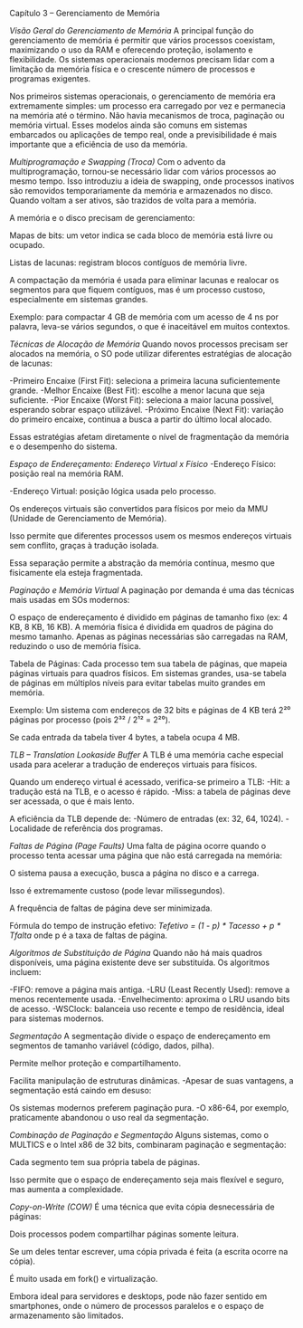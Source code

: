 Capítulo 3 – Gerenciamento de Memória 

*Visão Geral do Gerenciamento de Memória*
A principal função do gerenciamento de memória é permitir que vários processos coexistam, maximizando o uso da RAM e oferecendo proteção, isolamento e flexibilidade. Os sistemas operacionais modernos precisam lidar com a limitação da memória física e o crescente número de processos e programas exigentes.

Nos primeiros sistemas operacionais, o gerenciamento de memória era extremamente simples: um processo era carregado por vez e permanecia na memória até o término. Não havia mecanismos de troca, paginação ou memória virtual. Esses modelos ainda são comuns em sistemas embarcados ou aplicações de tempo real, onde a previsibilidade é mais importante que a eficiência de uso da memória.

*Multiprogramação e Swapping (Troca)*
Com o advento da multiprogramação, tornou-se necessário lidar com vários processos ao mesmo tempo. Isso introduziu a ideia de swapping, onde processos inativos são removidos temporariamente da memória e armazenados no disco. Quando voltam a ser ativos, são trazidos de volta para a memória.

A memória e o disco precisam de gerenciamento:

Mapas de bits: um vetor indica se cada bloco de memória está livre ou ocupado.

Listas de lacunas: registram blocos contíguos de memória livre.

A compactação da memória é usada para eliminar lacunas e realocar os segmentos para que fiquem contíguos, mas é um processo custoso, especialmente em sistemas grandes.

Exemplo: para compactar 4 GB de memória com um acesso de 4 ns por palavra, leva-se vários segundos, o que é inaceitável em muitos contextos.

*Técnicas de Alocação de Memória*
Quando novos processos precisam ser alocados na memória, o SO pode utilizar diferentes estratégias de alocação de lacunas:

-Primeiro Encaixe (First Fit): seleciona a primeira lacuna suficientemente grande.
-Melhor Encaixe (Best Fit): escolhe a menor lacuna que seja suficiente.
-Pior Encaixe (Worst Fit): seleciona a maior lacuna possível, esperando sobrar espaço utilizável.
-Próximo Encaixe (Next Fit): variação do primeiro encaixe, continua a busca a partir do último local alocado.

Essas estratégias afetam diretamente o nível de fragmentação da memória e o desempenho do sistema.

*Espaço de Endereçamento: Endereço Virtual x Físico*
-Endereço Físico: posição real na memória RAM.

-Endereço Virtual: posição lógica usada pelo processo.

Os endereços virtuais são convertidos para físicos por meio da MMU (Unidade de Gerenciamento de Memória).

Isso permite que diferentes processos usem os mesmos endereços virtuais sem conflito, graças à tradução isolada.

Essa separação permite a abstração da memória contínua, mesmo que fisicamente ela esteja fragmentada.

*Paginação e Memória Virtual*
A paginação por demanda é uma das técnicas mais usadas em SOs modernos:

O espaço de endereçamento é dividido em páginas de tamanho fixo (ex: 4 KB, 8 KB, 16 KB).
A memória física é dividida em quadros de página do mesmo tamanho.
Apenas as páginas necessárias são carregadas na RAM, reduzindo o uso de memória física.

Tabela de Páginas:
Cada processo tem sua tabela de páginas, que mapeia páginas virtuais para quadros físicos.
Em sistemas grandes, usa-se tabela de páginas em múltiplos níveis para evitar tabelas muito grandes em memória.

Exemplo:
Um sistema com endereços de 32 bits e páginas de 4 KB terá 2²⁰ páginas por processo (pois 2³² / 2¹² = 2²⁰).

Se cada entrada da tabela tiver 4 bytes, a tabela ocupa 4 MB.

*TLB – Translation Lookaside Buffer*
A TLB é uma memória cache especial usada para acelerar a tradução de endereços virtuais para físicos.

Quando um endereço virtual é acessado, verifica-se primeiro a TLB:
-Hit: a tradução está na TLB, e o acesso é rápido.
-Miss: a tabela de páginas deve ser acessada, o que é mais lento.

A eficiência da TLB depende de:
-Número de entradas (ex: 32, 64, 1024).
-Localidade de referência dos programas.

*Faltas de Página (Page Faults)*
Uma falta de página ocorre quando o processo tenta acessar uma página que não está carregada na memória:

O sistema pausa a execução, busca a página no disco e a carrega.

Isso é extremamente custoso (pode levar milissegundos).

A frequência de faltas de página deve ser minimizada.

Fórmula do tempo de instrução efetivo:
*Tefetivo = (1 - p) * Tacesso + p * Tfalta*
onde p é a taxa de faltas de página.

*Algoritmos de Substituição de Página*
Quando não há mais quadros disponíveis, uma página existente deve ser substituída. Os algoritmos incluem:

-FIFO: remove a página mais antiga.
-LRU (Least Recently Used): remove a menos recentemente usada.
-Envelhecimento: aproxima o LRU usando bits de acesso.
-WSClock: balanceia uso recente e tempo de residência, ideal para sistemas modernos.

*Segmentação*
A segmentação divide o espaço de endereçamento em segmentos de tamanho variável (código, dados, pilha).

Permite melhor proteção e compartilhamento.

Facilita manipulação de estruturas dinâmicas.
-Apesar de suas vantagens, a segmentação está caindo em desuso:

Os sistemas modernos preferem paginação pura.
-O x86-64, por exemplo, praticamente abandonou o uso real da segmentação.

*Combinação de Paginação e Segmentação*
Alguns sistemas, como o MULTICS e o Intel x86 de 32 bits, combinaram paginação e segmentação:

Cada segmento tem sua própria tabela de páginas.

Isso permite que o espaço de endereçamento seja mais flexível e seguro, mas aumenta a complexidade.

*Copy-on-Write (COW)*
É uma técnica que evita cópia desnecessária de páginas:

Dois processos podem compartilhar páginas somente leitura.

Se um deles tentar escrever, uma cópia privada é feita (a escrita ocorre na cópia).

É muito usada em fork() e virtualização.

Embora ideal para servidores e desktops, pode não fazer sentido em smartphones, onde o número de processos paralelos e o espaço de armazenamento são limitados.
